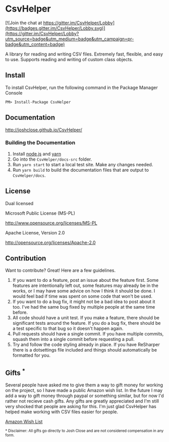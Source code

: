 # CsvHelper

[![Join the chat at https://gitter.im/CsvHelper/Lobby](https://badges.gitter.im/CsvHelper/Lobby.svg)](https://gitter.im/CsvHelper/Lobby?utm_source=badge&utm_medium=badge&utm_campaign=pr-badge&utm_content=badge)

A library for reading and writing CSV files. Extremely fast, flexible, and easy to use. Supports reading and writing of custom class objects.

## Install

To install CsvHelper, run the following command in the Package Manager Console

    PM> Install-Package CsvHelper

## Documentation

http://joshclose.github.io/CsvHelper/

### Building the Documentation

1. Install [node.js](https://nodejs.org/en/download/) and [yarn](https://yarnpkg.com/en/docs/install)
1. Go into the `CsvHelper/docs-src` folder.
1. Run `yarn start` to start a local test site. Make any changes needed.
1. Run `yarn build` to build the documentation files that are output to `CsvHelper/docs`.

## License

Dual licensed

Microsoft Public License (MS-PL)

http://www.opensource.org/licenses/MS-PL

Apache License, Version 2.0

http://opensource.org/licenses/Apache-2.0

## Contribution

Want to contribute? Great! Here are a few guidelines.

1. If you want to do a feature, post an issue about the feature first. Some features are intentionally left out, some features may already be in the works, or I may have some advice on how I think it should be done. I would feel bad if time was spent on some code that won't be used.
2. If you want to do a bug fix, it might not be a bad idea to post about it too. I've had the same bug fixed by multiple people at the same time before.
3. All code should have a unit test. If you make a feature, there should be significant tests around the feature. If you do a bug fix, there should be a test specific to that bug so it doesn't happen again.
4. Pull requests should have a single commit. If you have multiple commits, squash them into a single commit before requesting a pull.
5. Try and follow the code styling already in place. If you have ReSharper there is a dotsettings file included and things should automatically be formatted for you.

## Gifts <sup>*</sup>

Several people have asked me to give them a way to gift money for working on the project, so I have made a public Amazon wish list.
In the future I may add a way to gift money through paypal or something similar, but for now I'd rather not recieve cash gifts.
Any gifts are greatly appreciated and I'm still very shocked that people are asking for this. I'm just glad CsvHelper has helped
make working with CSV files easier for people. 

[Amazon Wish List](https://amzn.com/w/36WDXJGN8KQO6)

<sub>* Disclaimer: All gifts go directly to Josh Close and are not considered compensation in any form.</sub>
